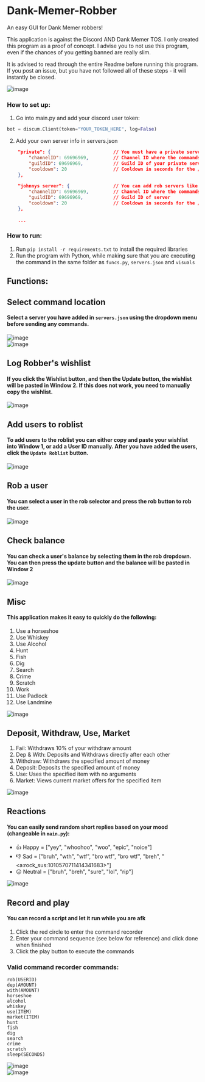 # Dank-Memer-Robber
An easy GUI for Dank Memer robbers!

This application is against the Discord AND Dank Memer TOS. I only created this program as a proof of concept. I advise you to not use this program, even if the chances of you getting banned are really slim.

It is advised to read through the entire Readme before running this program. If you post an issue, but you have not followed all of these steps - it will instantly be closed.

![image](https://user-images.githubusercontent.com/48888771/224500616-d5a6fd97-5e48-4c8a-b6aa-fe1dc7cd2d3d.png)

### How to set up:

1. Go into main.py and add your discord user token:
```py
bot = discum.Client(token="YOUR_TOKEN_HERE", log=False)
```
2. Add your own server info in servers.json
```json
    "private": {                       // You must have a private server. This is where balance checks and non interactive commands get executed
        "channelID": 69696969,         // Channel ID where the commands will be sent
        "guildID": 69696969,           // Guild ID of your private server
        "cooldown": 20                 // Cooldown in seconds for the /rob command
    },
    
    "johnnys server": {                // You can add rob servers like this and name them anything you want
        "channelID": 69696969,         // Channel ID where the commands will be sent
        "guildID": 69696969,           // Guild ID of server 
        "cooldown": 20                 // Cooldown in seconds for the /rob command
    },
    
    ...
```

### How to run:

1. Run `pip install -r requirements.txt` to install the required libraries
2. Run the program with Python, while making sure that you are executing the command in the same folder as `funcs.py`, `servers.json` and `visuals`

## Functions:


## Select command location
#### Select a server you have added in `servers.json` using the dropdown menu before sending any commands. <br>

![image](https://user-images.githubusercontent.com/48888771/224495194-3cebb24d-da98-42ae-964b-cddeb0164cac.png)<br>
![image](https://user-images.githubusercontent.com/48888771/224492962-c37fca33-9898-4e9d-b7e8-4099c0ca6b1c.png)


## Log Robber's wishlist
#### If you click the Wishlist button, and then the Update button, the wishlist will be pasted in Window 2. If this does not work, you need to manually copy the wishlist.  <br>

![image](https://user-images.githubusercontent.com/48888771/224492562-8e2628cd-9f99-421d-9d90-5f6bac464df5.png)

## Add users to roblist
#### To add users to the roblist you can either copy and paste your wishlist into Window 1, or add a User ID manually. After you have added the users, click the `Update Roblist` button.<br>

![image](https://user-images.githubusercontent.com/48888771/224492898-18f99142-977e-40a8-9ec3-40b145731a71.png)


## Rob a user
#### You can select a user in the rob selector and press the rob button to rob the user.

![image](https://user-images.githubusercontent.com/48888771/224495120-d933f02e-2af3-4e5b-8b7f-482343b3dbd9.png)



## Check balance
#### You can check a user's balance by selecting them in the rob dropdown. You can then press the update button and the balance will be pasted in Window 2<br>

![image](https://user-images.githubusercontent.com/48888771/224494964-d4eee448-bbd6-48a1-82d3-9c12bc0a4ce2.png)


## Misc
#### This application makes it easy to quickly do the following:
1. Use a horseshoe
2. Use Whiskey
3. Use Alcohol
4. Hunt
5. Fish
6. Dig
7. Search
8. Crime
9. Scratch
10. Work
11. Use Padlock
12. Use Landmine

![image](https://user-images.githubusercontent.com/48888771/224493189-efb86fa6-9356-4bdf-af1b-18f1a61a41dd.png)


## Deposit, Withdraw, Use, Market
1. Fail: Withdraws 10% of your withdraw amount
2. Dep & With: Deposits and Withdraws directly after each other
3. Withdraw: Withdraws the specified amount of money
4. Deposit: Deposits the specified amount of money
5. Use: Uses the specified item with no arguments
6. Market: Views current market offers for the specified item

![image](https://user-images.githubusercontent.com/48888771/224493849-2b156561-b552-40b1-ad53-4f3b9bd3243b.png)


## Reactions
#### You can easily send random short replies based on your mood (changeable in `main.py`):
- 👍 Happy = ["yey", "whoohoo", "woo", "epic", "noice"]
- 👎 Sad = ["bruh", "wth", "wtf", "bro wtf", "bro wtf", "breh", "<a:rock_sus:1010570711414341683>"]
- 😐 Neutral = ["bruh", "breh", "sure", "lol", "rip"] <br>

![image](https://user-images.githubusercontent.com/48888771/224494160-e635c408-4dea-4d5f-955e-a390cf3cbae3.png)

## Record and play
#### You can record a script and let it run while you are afk
1. Click the red circle to enter the command recorder
2. Enter your command sequence (see below for reference) and click done when finished
3. Click the play button to execute the commands

### Valid command recorder commands:
```
rob(USERID)
dep(AMOUNT)
with(AMOUNT)
horseshoe
alcohol
whiskey
use(ITEM)
market(ITEM)
hunt
fish
dig
search
crime
scratch
sleep(SECONDS)
```


![image](https://user-images.githubusercontent.com/48888771/224494242-2ab4800d-19c8-446c-b857-a4e012096c8e.png)<br>
![image](https://user-images.githubusercontent.com/48888771/224494763-a9b6a0f8-bee0-4ab9-8f2f-0e6d29b28705.png)
